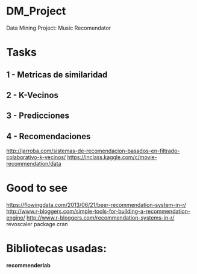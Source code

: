 # DM_Project
Data Mining Project: Music Recomendator

# Tasks

## 1 - Metricas de similaridad

## 2 - K-Vecinos

## 3 - Predicciones

## 4 - Recomendaciones

http://jarroba.com/sistemas-de-recomendacion-basados-en-filtrado-colaborativo-k-vecinos/
https://inclass.kaggle.com/c/movie-recommendation/data

 # Good to see
 https://flowingdata.com/2013/06/21/beer-recommendation-system-in-r/
 http://www.r-bloggers.com/simple-tools-for-building-a-recommendation-engine/
 http://www.r-bloggers.com/recommendation-systems-in-r/
 revoscaler package cran
 
# Bibliotecas usadas:
__recommenderlab__
